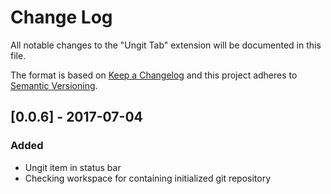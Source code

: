 # Change Log
All notable changes to the "Ungit Tab" extension will be documented in this file.

The format is based on [Keep a Changelog](http://keepachangelog.com/en/1.0.0/)
and this project adheres to [Semantic Versioning](http://semver.org/spec/v2.0.0.html).

## [0.0.6] - 2017-07-04
### Added
- Ungit item in status bar
- Checking workspace for containing initialized git repository
